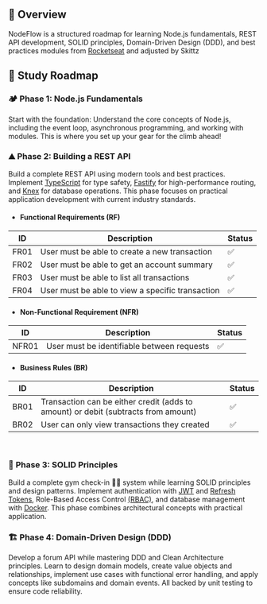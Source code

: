 ## 📌 Overview

NodeFlow is a structured roadmap for learning Node.js fundamentals, REST API development, SOLID principles, Domain-Driven Design (DDD), and best practices modules from [Rocketseat](https://www.rocketseat.com.br/) and adjusted by Skittz

## 📍 Study Roadmap

### 🏕️ **Phase 1**: Node.js Fundamentals

Start with the foundation: Understand the core concepts of Node.js, including the event loop, asynchronous programming, and working with modules. This is where you set up your gear for the climb ahead!

### ⛰️ **Phase 2**: Building a REST API

Build a complete REST API using modern tools and best practices. Implement [TypeScript](https://www.typescriptlang.org/) for type safety, [Fastify](https://fastify.dev/) for high-performance routing, and [Knex](https://knexjs.org/) for database operations. This phase focuses on practical application development with current industry standards.

- #### Functional Requirements (RF)

| ID   | Description                                      | Status |
| ---- | ------------------------------------------------ | ------ |
| FR01 | User must be able to create a new transaction    | ✅     |
| FR02 | User must be able to get an account summary      | ✅     |
| FR03 | User must be able to list all transactions       | ✅     |
| FR04 | User must be able to view a specific transaction | ✅     |

- #### Non-Functional Requirement (NFR)

| ID    | Description                                | Status |
| ----- | ------------------------------------------ | ------ |
| NFR01 | User must be identifiable between requests | ✅     |

- #### Business Rules (BR)

| ID   | Description                                                                        | Status |
| ---- | ---------------------------------------------------------------------------------- | ------ |
| BR01 | Transaction can be either credit (adds to amount) or debit (subtracts from amount) | ✅     |
| BR02 | User can only view transactions they created                                       | ✅     |

</br>

### 🌄 **Phase 3**: SOLID Principles

Build a complete gym check-in 🏋🏽 system while learning SOLID principles and design patterns. Implement authentication with [JWT](https://pt.wikipedia.org/wiki/JSON_Web_Token) and [Refresh Tokens](https://auth0.com/blog/refresh-tokens-what-are-they-and-when-to-use-them/), Role-Based Access Control [(RBAC)](https://en.wikipedia.org/wiki/Role-based_access_control), and database management with [Docker](https://www.docker.com/). This phase combines architectural concepts with practical application.

### 🏗️ **Phase 4**: Domain-Driven Design (DDD)

Develop a forum API while mastering DDD and Clean Architecture principles. Learn to design domain models, create value objects and relationships, implement use cases with functional error handling, and apply concepts like subdomains and domain events. All backed by unit testing to ensure code reliability.
